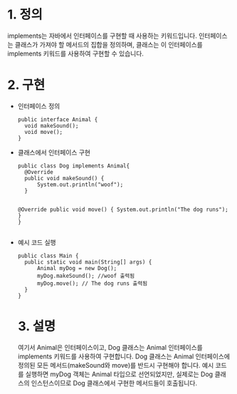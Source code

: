 <h1 id="1-정의">1. 정의</h1>
<p>implements는 자바에서 인터페이스를 구현할 때 사용하는 키워드입니다. 인터페이스는 클래스가 가져야 할 메서드의 집합을 정의하며, 클래스는 이 인터페이스를 implements 키워드를 사용하여 구현할 수 있습니다.</p>
<h1 id="2-구현">2. 구현</h1>
<ul>
<li><p>인터페이스 정의</p>
<pre><code class="language-java">public interface Animal {
  void makeSound();
  void move();
}</code></pre>
</li>
<li><p>클래스에서 인터페이스 구현</p>
<pre><code class="language-java">public class Dog implements Animal{
  @Override
  public void makeSound() {
      System.out.println(&quot;woof&quot;);
  }

  @Override
  public void move() {
      System.out.println(&quot;The dog runs&quot;);
  }
}</code></pre>
</li>
<li><p>예시 코드 실행</p>
<pre><code class="language-java">public class Main {
  public static void main(String[] args) {
      Animal myDog = new Dog();
      myDog.makeSound(); //woof 출력됨
      myDog.move(); // The dog runs 출력됨
  }
}</code></pre>
<h1 id="3-설명">3. 설명</h1>
<p>여기서 Animal은 인터페이스이고, Dog 클래스는 Animal 인터페이스를 implements 키워드를 사용하여 구현합니다. Dog 클래스는 Animal 인터페이스에 정의된 모든 메서드(makeSound와 move)를 반드시 구현해야 합니다. 예시 코드를 실행하면 myDog 객체는 Animal 타입으로 선언되었지만, 실제로는 Dog 클래스의 인스턴스이므로 Dog 클래스에서 구현한 메서드들이 호출됩니다.</p>
</li>
</ul>